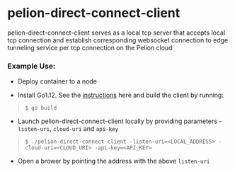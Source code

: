 # pelion-direct-connect-client
pelion-direct-connect-client serves as a local tcp server that accepts local tcp connection and establish corresponding websocket connection to edge tunneling service per tcp connection on the Pelion cloud

### Example Use:

* Deploy container to a node

* Install Go1.12. See the [instructions](https://golang.org/doc/install) here and build the client by running:
> `$ go build`

* Launch pelion-direct-connect-client locally by providing parameters - `listen-uri`, `cloud-uri` and `api-key`
> `$ ./pelion-direct-connect-client -listen-uri=<LOCAL_ADDRESS> -cloud-uri=<CLOUD_URI> -api-key=<API_KEY>`

* Open a brower by pointing the address with the above `listen-uri`
